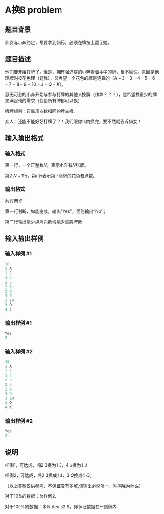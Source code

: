 # A换B problem

## 题目背景

仙女与小奔约定，想要拿到仙药，必须在牌技上赢了她。

## 题目描述

他们要开始打牌了。但是，拥有强迫症的小奔看着手中的牌，很不愉快。原因是他理牌时按花色理（逗我），又希望一个花色的牌是连着的（$A-2-3-4-5-6-7-8-9-10-J-Q-K$）。

忍无可忍的小奔开始与参与打牌的其他人换牌（作弊？？？），他希望换最少的牌来满足他的需求（假设所有牌都可以换）

换牌规则：只能用点数相同的牌交换。

众人：还能不能好好打牌了？！我们限你1s内换完，要不然就告诉仙女！

## 输入输出格式

### 输入格式

第一行，一个正整数$N$，表示小奔有$N$张牌。

第$2~N+1$行，第$i$ 行表示第 $i$ 张牌的花色和点数。

### 输出格式

共有两行

第一行判断，如能完成，输出"Yes"，否则输出“No”；

第二行输出最少换牌次数或最少需要牌数

## 输入输出样例

### 输入样例 #1

```cpp
10
1 A
1 2
1 4
2 3
2 5
2 6
3 9
3 10
3 Q
4 J
```


### 输出样例 #1

```cpp
Yes
2
```


### 输入样例 #2

```cpp
10
1 A
1 2
1 4
2 3
2 5
2 6
3 9
3 10
3 Q
4 K
```


### 输出样例 #2

```cpp
Yes
2
```


## 说明

样例1，可达成，将$2$ $3$换为$1$ $3$，$4$ $J$换为$3$ $J$

样例2，可达成，将$2$ $3$换成$1$ $3$，$3$ $Q$换成$4$ $Q$。

（以上答案仅供参考，不保证没有多解,但输出必然唯一，~~别问我为什么~~）

对于10%的数据：为样例$2.$

对于100%的数据： $ N \leq 52 $，即保证数据在一副牌内

